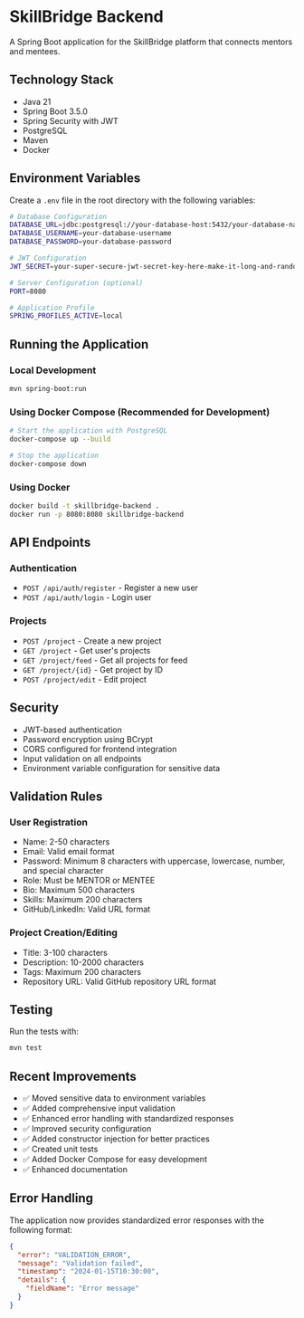 # SkillBridge Backend

A Spring Boot application for the SkillBridge platform that connects mentors and mentees.

## Technology Stack

- Java 21
- Spring Boot 3.5.0
- Spring Security with JWT
- PostgreSQL
- Maven
- Docker

## Environment Variables

Create a `.env` file in the root directory with the following variables:

```bash
# Database Configuration
DATABASE_URL=jdbc:postgresql://your-database-host:5432/your-database-name?sslmode=require
DATABASE_USERNAME=your-database-username
DATABASE_PASSWORD=your-database-password

# JWT Configuration
JWT_SECRET=your-super-secure-jwt-secret-key-here-make-it-long-and-random

# Server Configuration (optional)
PORT=8080

# Application Profile
SPRING_PROFILES_ACTIVE=local
```

## Running the Application

### Local Development
```bash
mvn spring-boot:run
```

### Using Docker Compose (Recommended for Development)
```bash
# Start the application with PostgreSQL
docker-compose up --build

# Stop the application
docker-compose down
```

### Using Docker
```bash
docker build -t skillbridge-backend .
docker run -p 8080:8080 skillbridge-backend
```

## API Endpoints

### Authentication
- `POST /api/auth/register` - Register a new user
- `POST /api/auth/login` - Login user

### Projects
- `POST /project` - Create a new project
- `GET /project` - Get user's projects
- `GET /project/feed` - Get all projects for feed
- `GET /project/{id}` - Get project by ID
- `POST /project/edit` - Edit project

## Security

- JWT-based authentication
- Password encryption using BCrypt
- CORS configured for frontend integration
- Input validation on all endpoints
- Environment variable configuration for sensitive data

## Validation Rules

### User Registration
- Name: 2-50 characters
- Email: Valid email format
- Password: Minimum 8 characters with uppercase, lowercase, number, and special character
- Role: Must be MENTOR or MENTEE
- Bio: Maximum 500 characters
- Skills: Maximum 200 characters
- GitHub/LinkedIn: Valid URL format

### Project Creation/Editing
- Title: 3-100 characters
- Description: 10-2000 characters
- Tags: Maximum 200 characters
- Repository URL: Valid GitHub repository URL format

## Testing

Run the tests with:
```bash
mvn test
```

## Recent Improvements

- ✅ Moved sensitive data to environment variables
- ✅ Added comprehensive input validation
- ✅ Enhanced error handling with standardized responses
- ✅ Improved security configuration
- ✅ Added constructor injection for better practices
- ✅ Created unit tests
- ✅ Added Docker Compose for easy development
- ✅ Enhanced documentation

## Error Handling

The application now provides standardized error responses with the following format:

```json
{
  "error": "VALIDATION_ERROR",
  "message": "Validation failed",
  "timestamp": "2024-01-15T10:30:00",
  "details": {
    "fieldName": "Error message"
  }
}
``` 